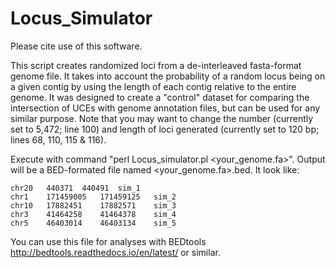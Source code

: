 # Locus_Simulator
Please cite use of this software.

This script creates randomized loci from a de-interleaved fasta-format genome file. It takes into account the probability of a random locus being on a given contig by using the length of each contig relative to the entire genome. It was designed to create a "control" dataset for comparing the intersection of UCEs with genome annotation files, but can be used for any similar purpose. Note that you may want to change the number (currently set to 5,472; line 100) and length of loci generated (currently set to 120 bp; lines 68, 110, 115 & 116).

Execute with command "perl Locus_simulator.pl <your_genome.fa>". Output will be a BED-formated file named <your_genome.fa>.bed. It look like:

    chr20	440371	440491	sim_1
    chr1	171459005	171459125	sim_2
    chr10	17882451	17882571	sim_3
    chr3	41464258	41464378	sim_4
    chr5	46403014	46403134	sim_5

You can use this file for analyses with BEDtools <http://bedtools.readthedocs.io/en/latest/> or similar.
